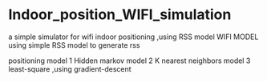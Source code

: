 # Indoor_position_WIFI_simulation
a simple simulator for wifi indoor positioning ,using RSS model
WIFI MODEL using simple RSS model to generate rss

positioning model
1 Hidden markov model
2 K nearest neighbors model
3 least-square ,using gradient-descent
